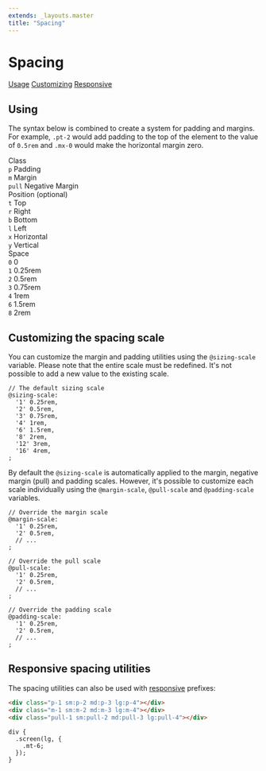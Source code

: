 ```yaml
---
extends: _layouts.master
title: "Spacing"
---
```


# Spacing

<div class="subnav">
    <a class="subnav-link" href="#usage">Usage</a>
    <a class="subnav-link" href="#customizing">Customizing</a>
    <a class="subnav-link" href="#responsive">Responsive</a>
</div>

<h2 id="usage">Using</h2>

The syntax below is combined to create a system for padding and margins. For example, `.pt-2` would add padding to the top of the element to the value of `0.5rem` and `.mx-0` would make the horizontal margin zero.

<div class="flex flex-top mt-8 text-sm">
    <div class="pr-12">
        <div class="mb-3 text-dark-soft text-uppercase">Class</div>
        <div><code class="inline-block my-1 mr-1 px-2 py-1 text-mono border rounded">p</code> Padding</div>
        <div><code class="inline-block my-1 mr-1 px-2 py-1 text-mono border rounded">m</code> Margin</div>
        <div><code class="inline-block my-1 mr-1 px-2 py-1 text-mono border rounded">pull</code> Negative Margin</div>
    </div>
    <div class="pl-12 pr-12 border-l">
        <div class="mb-3 text-dark-soft"><span class="text-uppercase">Position</span> <span class="text-dark-softer text-xs">(optional)</span></div>
        <div><code class="inline-block my-1 mr-1 px-2 py-1 text-mono border rounded">t</code> Top</div>
        <div><code class="inline-block my-1 mr-1 px-2 py-1 text-mono border rounded">r</code> Right</div>
        <div><code class="inline-block my-1 mr-1 px-2 py-1 text-mono border rounded">b</code> Bottom</div>
        <div><code class="inline-block my-1 mr-1 px-2 py-1 text-mono border rounded">l</code> Left</div>
        <div><code class="inline-block my-1 mr-1 px-2 py-1 text-mono border rounded">x</code> Horizontal</div>
        <div><code class="inline-block my-1 mr-1 px-2 py-1 text-mono border rounded">y</code> Vertical</div>
    </div>
    <div class="pl-12 border-l">
        <div class="mb-3 text-dark-soft text-uppercase">Space</div>
        <div><code class="inline-block my-1 mr-1 px-2 py-1 text-mono border rounded">0</code> 0</div>
        <div><code class="inline-block my-1 mr-1 px-2 py-1 text-mono border rounded">1</code> 0.25rem</div>
        <div><code class="inline-block my-1 mr-1 px-2 py-1 text-mono border rounded">2</code> 0.5rem</div>
        <div><code class="inline-block my-1 mr-1 px-2 py-1 text-mono border rounded">3</code> 0.75rem</div>
        <div><code class="inline-block my-1 mr-1 px-2 py-1 text-mono border rounded">4</code> 1rem</div>
        <div><code class="inline-block my-1 mr-1 px-2 py-1 text-mono border rounded">6</code> 1.5rem</div>
        <div><code class="inline-block my-1 mr-1 px-2 py-1 text-mono border rounded">8</code> 2rem</div>
    </div>
</div>

<h2 id="customizing">Customizing the spacing scale</h2>

You can customize the margin and padding utilities using the `@sizing-scale` variable. Please note that the entire scale must be redefined. It's not possible to add a new value to the existing scale.

```less
// The default sizing scale
@sizing-scale:
  '1' 0.25rem,
  '2' 0.5rem,
  '3' 0.75rem,
  '4' 1rem,
  '6' 1.5rem,
  '8' 2rem,
  '12' 3rem,
  '16' 4rem,
;
```

By default the `@sizing-scale` is automatically applied to the margin, negative margin (pull) and padding scales. However, it's possible to customize each scale individually using the `@margin-scale`, `@pull-scale` and `@padding-scale` variables.

```less
// Override the margin scale
@margin-scale:
  '1' 0.25rem,
  '2' 0.5rem,
  // ...
;

// Override the pull scale
@pull-scale:
  '1' 0.25rem,
  '2' 0.5rem,
  // ...
;

// Override the padding scale
@padding-scale:
  '1' 0.25rem,
  '2' 0.5rem,
  // ...
;
```

<h2 id="responsive">Responsive spacing utilities</h2>

The spacing utilities can also be used with <a href="/responsive">responsive</a> prefixes:

```html
<div class="p-1 sm:p-2 md:p-3 lg:p-4"></div>
<div class="m-1 sm:m-2 md:m-3 lg:m-4"></div>
<div class="pull-1 sm:pull-2 md:pull-3 lg:pull-4"></div>
```

```less
div {
  .screen(lg, {
    .mt-6;
  });
}
```
